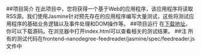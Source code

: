 ##项目简介
在此项目中，您将获得一个基于Web的应用程序，该应用程序将读取RSS源。我们使用Jasmine针对预先存在的应用程序编写大量测试，这些将测试应用程序的基础业务逻辑以及事件处理和DOM操作等。
##项目运行
在[下载地址](https://github.com/SunnySunning/frontend-nanodegree-feedreader)，你可以下载源码。在浏览器中打开index.html可以查看相关的测试结果。
##注
所有的测试代码在frontend-nanodegree-feedreader/jasmine/spec/feedreader.js文件中

